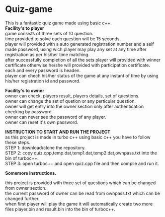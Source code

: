 # Quiz-game
This is a fantastic quiz game made using basic c++.</br>
<b>Facility's to player</b></br>
game consists of three sets of 10 question.</br>
time provided to solve each question will be 15 seconds.</br>
player will provided with a auto generated registration number and a self made password, using wich player may play any set at any time after registration as per his/her time matching.</br>
after successfully completion of all the sets player will provided with winner certificate otherwise he/she will provided with participation certificate.</br>
each and every password is headen.</br>
player can chech his/her status of the game at any instant of time by using his/her registration id and password.</br>



<b>Facility's to owner</b></br>
owner can check, players result, players details, set of questions.</br>
owner can change the set of quetion or any perticular question.</br>
owner will get entry into the owner section only after authentication checking by password.</br>
owner can never see the password of any player.</br>
owner can reset it's own password.</br>




<b>INSTRUCTION TO START AND RUN THE PROJECT</b></br>
as this project is made in turbo c++ using basic c++ you have to follow these steps.</br>
STEP 1: download/clone the repository.</br>
STEP 2: copy quiz.cpp,temp.dat,temp1.dat,temp2.dat,ownpass.txt into the bin of turboc++.</br>
STEP 3: open turboc++ and open quiz.cpp file and then compile and run it.</br>
 
 
 <b>Somemore instructions.</b></br>
 
 this project is provided with three set of questions which can be changed from owner section.</br>
 the current password of owner can be read from ownpass.txt which can be changed further.</br>
 when first player will play the game it will automatically create two more files player.bin and result.bin into the bin of turboc++.</br>
 
